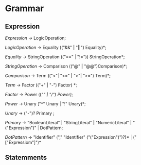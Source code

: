 # Grammar 

## Expression

*Expression* -> LogicOperation;

*LogicOperation* -> Equality (("&&" | "||") Equality)*;

*Equality* -> StringOperation (("==" | "!=")) StringOperation*;

*StringOperation* -> Comparison (("@" | "@@")Comparison)*;

*Comparison* -> Term (("<"| "<=" | ">"| ">=") Term)*;

*Term* -> Factor (("+" | "-") Factor) *;

*Factor* -> Power (("*" | "/") Power)*;

*Power* -> Unary ("^" Unary | "!" Unary)*;

*Unary* -> ("-")? Primary ;

*Primary* -> "BooleanLiteral" | "StringLiteral" | "NumericLiteral" | "("Expression")" | DotPattern;

*DotPattern* -> "Identifier" ("," "Identifier" ("("Expression")")?)* | ("["Expressiom"]")*

## Statemments
